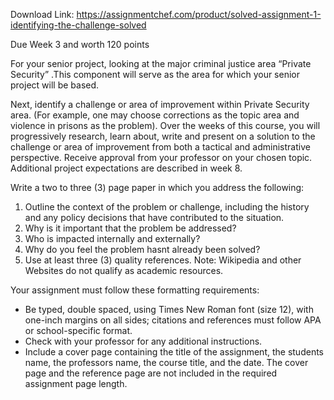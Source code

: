 Download Link: https://assignmentchef.com/product/solved-assignment-1-identifying-the-challenge-solved
<br>



Due Week 3 and worth 120 points

For your senior project, looking at the major criminal justice area “Private Security” .This component will serve as the area for which your senior project will be based.

Next, identify a challenge or area of improvement within Private Security area. (For example, one may choose corrections as the topic area and violence in prisons as the problem). Over the weeks of this course, you will progressively research, learn about, write and present on a solution to the challenge or area of improvement from both a tactical and administrative perspective. Receive approval from your professor on your chosen topic. Additional project expectations are described in week 8.

Write a two to three (3) page paper in which you address the following:

<ol>

 <li>Outline the context of the problem or challenge, including the history and any policy decisions that have contributed to the situation.</li>

 <li>Why is it important that the problem be addressed?</li>

 <li>Who is impacted internally and externally?</li>

 <li>Why do you feel the problem hasnt already been solved?</li>

 <li>Use at least three (3) quality references. Note: Wikipedia and other Websites do not qualify as academic resources.</li>

</ol>

Your assignment must follow these formatting requirements:

<ul>

 <li>Be typed, double spaced, using Times New Roman font (size 12), with one-inch margins on all sides; citations and references must follow APA or school-specific format.</li>

 <li>Check with your professor for any additional instructions.</li>

 <li>Include a cover page containing the title of the assignment, the students name, the professors name, the course title, and the date. The cover page and the reference page are not included in the required assignment page length.</li>

</ul>
